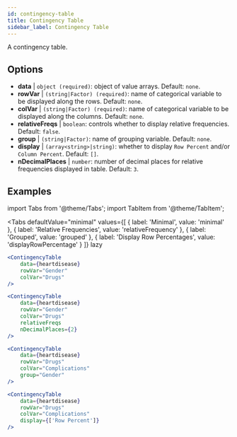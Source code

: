```yaml
---
id: contingency-table
title: Contingency Table
sidebar_label: Contingency Table
---
```


A contingency table.

## Options

* __data__ | `object (required)`: object of value arrays. Default: `none`.
* __rowVar__ | `(string|Factor) (required)`: name of categorical variable to be displayed along the rows. Default: `none`.
* __colVar__ | `(string|Factor) (required)`:  name of categorical variable to be displayed along the columns. Default: `none`.
* __relativeFreqs__ | `boolean`: controls whether to display relative frequencies. Default: `false`.
* __group__ | `(string|Factor)`: name of grouping variable. Default: `none`.
* __display__ | `(array<string>|string)`: whether to display `Row Percent` and/or `Column Percent`. Default: `[]`.
* __nDecimalPlaces__ | `number`: number of decimal places for relative frequencies displayed in table. Default: `3`.


## Examples


import Tabs from '@theme/Tabs';
import TabItem from '@theme/TabItem';

<Tabs
    defaultValue="minimal"
    values={[
        { label: 'Minimal', value: 'minimal' },
        { label: 'Relative Frequencies', value: 'relativeFrequency' },
        { label: 'Grouped', value: 'grouped' },
        { label: 'Display Row Percentages', value: 'displayRowPercentage' }
    ]}
    lazy
>

<TabItem value="minimal">

```jsx live
<ContingencyTable
    data={heartdisease} 
    rowVar="Gender"
    colVar="Drugs"
/>
```

</TabItem>

<TabItem value="relativeFrequency">

```jsx live
<ContingencyTable
    data={heartdisease} 
    rowVar="Gender"
    colVar="Drugs"
    relativeFreqs 
    nDecimalPlaces={2}
/>
```

</TabItem>

<TabItem value="grouped">

```jsx live
<ContingencyTable
    data={heartdisease} 
    rowVar="Drugs"
    colVar="Complications"
    group="Gender"
/>
```

</TabItem>

<TabItem value="displayRowPercentage">

```jsx live
<ContingencyTable
    data={heartdisease} 
    rowVar="Drugs"
    colVar="Complications"
    display={['Row Percent']}
/>
```

</TabItem>

</Tabs>
